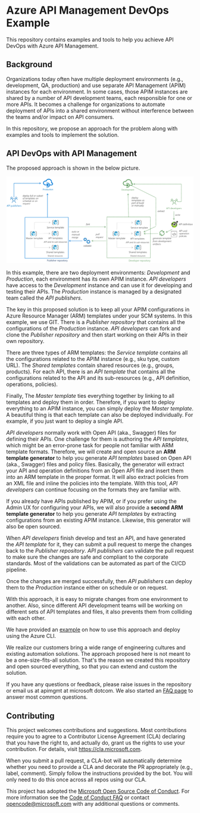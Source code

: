 # Azure API Management DevOps Example

This repository contains examples and tools to help you achieve API DevOps with Azure API Management.

## Background

Organizations today often have multiple deployment environments (e.g., development, QA, production) and use separate API Management (APIM) instances for each environment. In some cases, those APIM instances are shared by a number of API development teams, each responsible for one or more APIs. It becomes a challenge for organizations to automate deployment of APIs into a shared environment without interference between the teams and/or impact on API consumers.

In this repository, we propose an approach for the problem along with examples and tools to implement the solution.

## API DevOps with API Management

The proposed approach is shown in the below picture.

![alt](APIM-DevOps.png)

In this example, there are two deployment environments: _Development_ and _Production_, each environment has its own APIM instance. _API developers_ have access to the _Development_ instance and can use it for developing and testing their APIs. The _Production_ instance is managed by a designated team called the _API publishers_.

The key in this proposed solution is to keep all your APIM configurations in Azure Resource Manager (ARM) templates under your SCM systems. In this example, we use GIT. There is a _Publisher repository_ that contains all the configurations of the _Production_ instance. _API developers_ can fork and clone the _Publisher repository_ and then start working on their APIs in their own repository.

There are three types of ARM templates: the _Service template_ contains all the configurations related to the APIM instance (e.g., sku type, custom URL). The _Shared templates_ contain shared resources (e.g., groups, products). For each API, there is an _API template_ that contains all the configurations related to the API and its sub-resources (e.g., API definition, operations, policies).

Finally, The _Master template_ ties everything together by linking to all templates and deploy them in order. Therefore, if you want to deploy everything to an APIM instance, you can simply deploy the _Master template_. A beautiful thing is that each template can also be deployed individually. For example, if you just want to deploy a single API. 

_API developers_ normally work with Open API (aka., Swagger) files for defining their APIs. One challenge for them is authoring the _API templates_, which might be an error-prone task for people not familiar with ARM template formats. Therefore, we will create and open source an **ARM template generator** to help you generate _API templates_ based on Open API (aka., Swagger) files and policy files. Basically, the generator will extract your API and operation definitions from an Open API file and insert them into an ARM template in the proper format. It will also extract policies from an XML file and inline the policies into the template. With this tool, _API developers_ can continue focusing on the formats they are familiar with.

If you already have APIs published by APIM, or if you prefer using the Admin UX for configuring your APIs, we will also provide a **second ARM template generator** to help you generate _API templates_ by extracting configurations from an existing APIM instance. Likewise, this generator will also be open sourced. 

When _API developers_ finish develop and test an API, and have generated the _API template_ for it, they can submit a pull request to merge the changes back to the _Publisher repository_. _API publishers_ can validate the pull request to make sure the changes are safe and compliant to the corporate standards. Most of the validations can be automated as part of the CI/CD pipeline.

Once the changes are merged successfully, then _API publishers_ can deploy them to the _Production_ instance either on schedule or on request.

With this approach, it is easy to migrate changes from one environment to another. Also, since different API development teams will be working on different sets of API templates and files, it also prevents them from colliding with each other.

We have provided an [example](Example.md) on how to use this approach and deploy using the Azure CLI.

We realize our customers bring a wide range of engineering cultures and existing automation solutions. The approach proposed here is not meant to be a one-size-fits-all solution. That's the reason we created this repository and open sourced everything, so that you can extend and custom the solution.

If you have any questions or feedback, please raise issues in the repository or email us at apimgmt at microsoft dotcom. We also started an [FAQ page](./FAQ.md) to answer most common questions. 

## Contributing

This project welcomes contributions and suggestions. Most contributions require you to agree to a
Contributor License Agreement (CLA) declaring that you have the right to, and actually do, grant us
the rights to use your contribution. For details, visit https://cla.microsoft.com.

When you submit a pull request, a CLA-bot will automatically determine whether you need to provide
a CLA and decorate the PR appropriately (e.g., label, comment). Simply follow the instructions
provided by the bot. You will only need to do this once across all repos using our CLA.

This project has adopted the [Microsoft Open Source Code of Conduct](https://opensource.microsoft.com/codeofconduct/).
For more information see the [Code of Conduct FAQ](https://opensource.microsoft.com/codeofconduct/faq/) or
contact [opencode@microsoft.com](mailto:opencode@microsoft.com) with any additional questions or comments.
